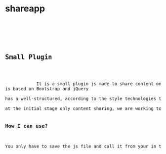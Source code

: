 shareapp
========

<pre>
    <div class="container">
        <div class="block two first">
            <h2>Small Plugin</h2>
            <div class="wrap">
            It is a small plugin js made ​​to share content on social networks. 
is based on Bootstrap and jQuery 

has a well-structured, according to the style technologies today in the purest style bootstrap 

at the initial stage only content sharing, we are working to make the plugin has more customization and functionality.

<h3>How I can use?</h3>

You only have to save the js file and call it from your in the section where you want your site to be shared as follows 

            </div>
        </div>
    </div>
</pre>







<div class="wrap"><script type="text/javascript" src="app.js"> </ script></div>
